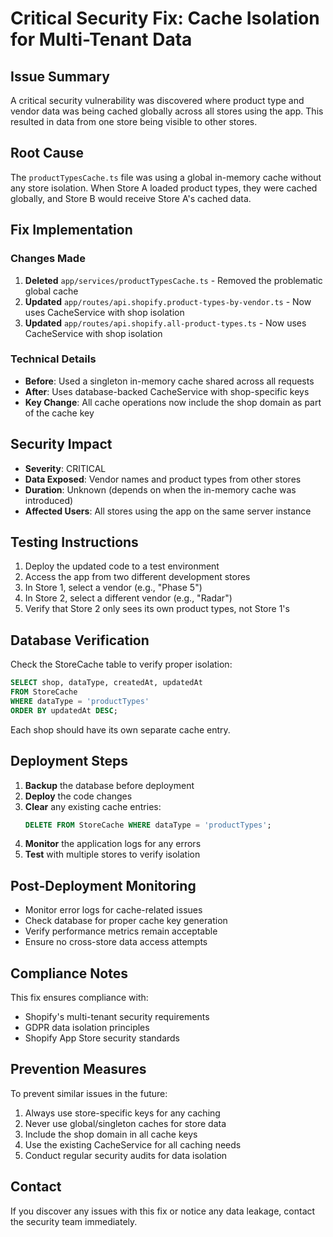 # Critical Security Fix: Cache Isolation for Multi-Tenant Data

## Issue Summary

A critical security vulnerability was discovered where product type and vendor data was being cached globally across all stores using the app. This resulted in data from one store being visible to other stores.

## Root Cause

The `productTypesCache.ts` file was using a global in-memory cache without any store isolation. When Store A loaded product types, they were cached globally, and Store B would receive Store A's cached data.

## Fix Implementation

### Changes Made

1. **Deleted** `app/services/productTypesCache.ts` - Removed the problematic global cache
2. **Updated** `app/routes/api.shopify.product-types-by-vendor.ts` - Now uses CacheService with shop isolation
3. **Updated** `app/routes/api.shopify.all-product-types.ts` - Now uses CacheService with shop isolation

### Technical Details

- **Before**: Used a singleton in-memory cache shared across all requests
- **After**: Uses database-backed CacheService with shop-specific keys
- **Key Change**: All cache operations now include the shop domain as part of the cache key

## Security Impact

- **Severity**: CRITICAL
- **Data Exposed**: Vendor names and product types from other stores
- **Duration**: Unknown (depends on when the in-memory cache was introduced)
- **Affected Users**: All stores using the app on the same server instance

## Testing Instructions

1. Deploy the updated code to a test environment
2. Access the app from two different development stores
3. In Store 1, select a vendor (e.g., "Phase 5")
4. In Store 2, select a different vendor (e.g., "Radar")
5. Verify that Store 2 only sees its own product types, not Store 1's

## Database Verification

Check the StoreCache table to verify proper isolation:

```sql
SELECT shop, dataType, createdAt, updatedAt 
FROM StoreCache 
WHERE dataType = 'productTypes'
ORDER BY updatedAt DESC;
```

Each shop should have its own separate cache entry.

## Deployment Steps

1. **Backup** the database before deployment
2. **Deploy** the code changes
3. **Clear** any existing cache entries:
   ```sql
   DELETE FROM StoreCache WHERE dataType = 'productTypes';
   ```
4. **Monitor** the application logs for any errors
5. **Test** with multiple stores to verify isolation

## Post-Deployment Monitoring

- Monitor error logs for cache-related issues
- Check database for proper cache key generation
- Verify performance metrics remain acceptable
- Ensure no cross-store data access attempts

## Compliance Notes

This fix ensures compliance with:
- Shopify's multi-tenant security requirements
- GDPR data isolation principles
- Shopify App Store security standards

## Prevention Measures

To prevent similar issues in the future:
1. Always use store-specific keys for any caching
2. Never use global/singleton caches for store data
3. Include the shop domain in all cache keys
4. Use the existing CacheService for all caching needs
5. Conduct regular security audits for data isolation

## Contact

If you discover any issues with this fix or notice any data leakage, contact the security team immediately. 